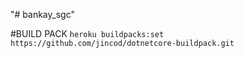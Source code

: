 "# bankay_sgc" 


#BUILD PACK
``
heroku buildpacks:set https://github.com/jincod/dotnetcore-buildpack.git
``
